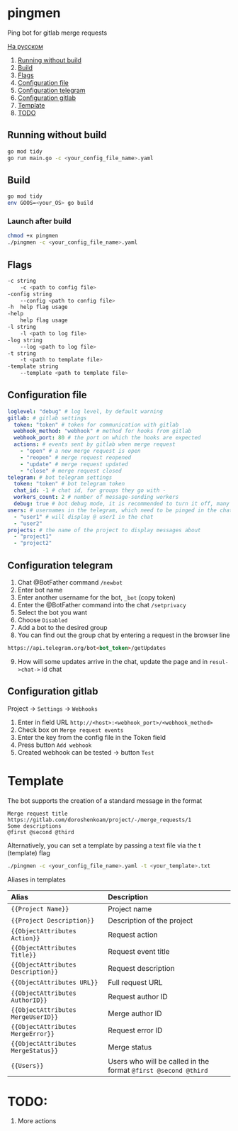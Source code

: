 # pingmen
Ping bot for gitlab merge requests

[На русском](README_RUS.md)

1. [Running without build](#run)
2. [Build](#build)
3. [Flags](#flags)
4. [Configuration file](#cfgfile)
5. [Configuration telegram](#cfgtelegram)
6. [Configuration gitlab](#cfggitlab)
7. [Template](#template)
8. [TODO](#todo)

## Running without build <a name="run"></a>
```zsh
go mod tidy
go run main.go -c <your_config_file_name>.yaml
```

## Build <a name="build"></a>
```zsh
go mod tidy
env GOOS=<your_OS> go build 
```

### Launch after build
```zsh
chmod +x pingmen
./pingmen -c <your_config_file_name>.yaml
```

## Flags <a name="flags"></a>
```zsh
-c string
  	-c <path to config file>
-config string
  	--config <path to config file>
-h	help flag usage
-help
  	help flag usage
-l string
  	-l <path to log file>
-log string
  	--log <path to log file>
-t string
  	-t <path to template file>
-template string
  	--template <path to template file>
```

## Configuration file <a name="cfgfile"></a>
```yaml
loglevel: "debug" # log level, by default warning 
gitlab: # gitlab settings
  token: "token" # token for communication with gitlab
  webhook_method: "webhook" # method for hooks from gitlab
  webhook_port: 80 # the port on which the hooks are expected
  actions: # events sent by gitlab when merge request
    - "open" # a new merge request is open
    - "reopen" # merge request reopened
    - "update" # merge request updated
    - "close" # merge request closed
telegram: # bot telegram settings
  token: "token" # bot telegram token
  chat_id: -1 # chat id, for groups they go with -
  workers_count: 2 # number of message-sending workers
  debug: true # bot debug mode, it is recommended to turn it off, many logs
users: # usernames in the telegram, which need to be pinged in the chat, are written without @
  - "user1" # will display @ user1 in the chat
  - "user2"
projects: # the name of the project to display messages about
  - "project1"
  - "project2"
```

## Configuration telegram <a name="cfgtelegram"></a>
1. Chat @BotFather command ```/newbot```
2. Enter bot name
3. Enter another username for the bot, ```_bot``` (copy token)
4. Enter the @BotFather command into the chat ```/setprivacy```
5. Select the bot you want
6. Choose ```Disabled```
7. Add a bot to the desired group
8. You can find out the group chat by entering a request in the browser line
```html
https://api.telegram.org/bot<bot_token>/getUpdates
```
9. How will some updates arrive in the chat, update the page and in ```resul->chat->``` id chat

## Configuration gitlab <a name="cfggitlab"></a>
Project -> ```Settings``` -> ```Webhooks```
1. Enter in field URL ```http://<host>:<webhook_port>/<webhook_method>```
2. Check box on ```Merge request events```
3. Enter the key from the config file in the Token field   
4. Press button ```Add webhook```
5. Created webhook can be tested -> button ```Test```

# Template <a name="template"></a>
The bot supports the creation of a standard message in the format
```text
Merge request title
https://gitlab.com/doroshenkoam/project/-/merge_requests/1
Some descriptions
@first @second @third
```
Alternatively, you can set a template by passing a text file via the t (template) flag
```zsh
./pingmen -c <your_config_file_name>.yaml -t <your_template>.txt
```

Aliases in templates

|Alias|Description|
|:----|:----------|
|```{{Project Name}}```|Project name|
|```{{Project Description}}```|Description of the project|
|```{{ObjectAttributes Action}}```|Request action|
|```{{ObjectAttributes Title}}```|Request event title|
|```{{ObjectAttributes Description}}```|Request description|
|```{{ObjectAttributes URL}}```|Full request URL|
|```{{ObjectAttributes AuthorID}}```|Request author ID|
|```{{ObjectAttributes MergeUserID}}```|Merge author ID|
|```{{ObjectAttributes MergeError}}```|Request error ID|
|```{{ObjectAttributes MergeStatus}}```|Merge status|
|```{{Users}}```|Users who will be called in the format ```@first @second @third```|

# TODO: <a name="todo"></a>
1. More actions